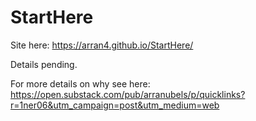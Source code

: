 # StartHere

Site here: https://arran4.github.io/StartHere/ 

Details pending. 

For more details on why see here: https://open.substack.com/pub/arranubels/p/quicklinks?r=1ner06&utm_campaign=post&utm_medium=web
